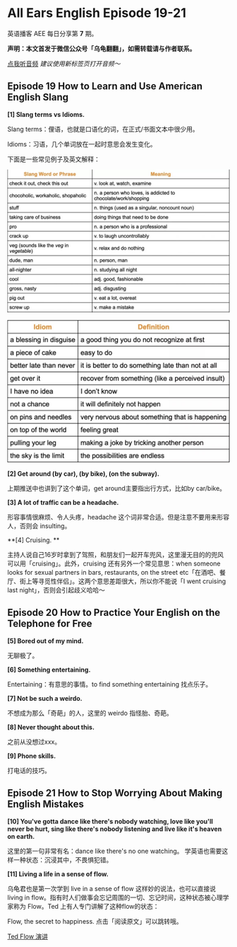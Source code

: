 All Ears English Episode 19-21
===

英语播客 AEE 每日分享第 **7** 期。

**声明：本文首发于微信公众号「乌龟翻翻」，如需转载请与作者联系。**

<a href="https://www.ximalaya.com/thirdparty/player/sound/player.html?id=192812450&type=red" target="_blank">点我听音频</a> *建议使用新标签页打开音频～*

## Episode 19 How to Learn and Use American English Slang

**[1] Slang terms vs Idioms.**

Slang terms：俚语，也就是口语化的词，在正式/书面文本中很少用。

Idioms：习语，几个单词放在一起时意思会发生变化。

下面是一些常见例子及英文解释：

![1](https://github.com/TurtleTranslate/AllEarsEnglishPodcastLearning/blob/master/Images/AEE_19_1.jpg)

![2](https://github.com/TurtleTranslate/AllEarsEnglishPodcastLearning/blob/master/Images/AEE_19_2.jpg)

**[2] Get around (by car), (by bike), (on the subway).**

上期推送中也讲到了这个单词，get around主要指出行方式，比如by car/bike。

**[3] A lot of traffic can be a headache.**

形容事情很麻烦、令人头疼，headache 这个词非常合适。但是注意不要用来形容人，否则会 insulting。

**[4] Cruising. **

主持人说自己16岁时拿到了驾照，和朋友们一起开车兜风，这里漫无目的的兜风可以用「cruising」。此外，cruising 还有另外一个常见意思：when someone looks for sexual partners in bars, restaurants, on the street etc「在酒吧、餐厅、街上等寻觅性伴侣」。这两个意思差距很大，所以你不能说「I went cruising last night」，否则会引起歧义哈哈～

## Episode 20 How to Practice Your English on the Telephone for Free

**[5] Bored out of my mind.**

无聊极了。

**[6] Something entertaining.**

Entertaining：有意思的事情。to find something entertaining 找点乐子。

**[7] Not be such a weirdo.**

不想成为那么「奇葩」的人，这里的 weirdo 指怪胎、奇葩。

**[8] Never thought about this.**

之前从没想过xxx。

**[9] Phone skills.**

打电话的技巧。

## Episode 21 How to Stop Worrying About Making English Mistakes

**[10] You've gotta dance like there's nobody watching, love like you'll never be hurt, sing like there's nobody listening and live like it's heaven on earth.**

这里的第一句非常有名：dance like there's no one watching。 学英语也需要这样一种状态：沉浸其中，不畏惧犯错。

**[11] Living a life in a sense of flow.**

乌龟君也是第一次学到 live in a sense of flow 这样妙的说法，也可以直接说 living in flow。指有时人们做事会忘记周围的一切、忘记时间，这种状态被心理学家称为 Flow。Ted 上有人专门讲解了这种flow的状态：

Flow, the secret to happiness. 点击「阅读原文」可以跳转哦。

[Ted Flow 演讲](https://www.ted.com/talks/mihaly_csikszentmihalyi_on_flow)
